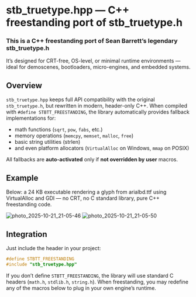 # stb_truetype.hpp — C++ freestanding port of stb_truetype.h

### This is a C++ freestanding port of Sean Barrett’s legendary stb_truetype.h

It’s designed for CRT-free, OS-level, or minimal runtime environments — ideal for demoscenes, bootloaders, micro-engines, and embedded systems.

## Overview

`stb_truetype.hpp` keeps full API compatibility with the original `stb_truetype.h`, but rewritten in modern, header-only C++.
When compiled with `#define STBTT_FREESTANDING`, the library automatically provides fallback implementations for:
- math functions (`sqrt`, `pow`, `fabs`, etc.)
- memory operations (`memcpy`, `memset`, `malloc`, `free`)
- basic string utilities (strlen)
- and even platform allocators (`VirtualAlloc` on Windows, `mmap` on POSIX)
  
All fallbacks are **auto-activated** only if **not overridden by user** macros.

## Example

Below: a 24 KB executable rendering a glyph from arialbd.ttf using VirtualAlloc and GDI —
no CRT, no C standard library, pure C++ freestanding code.

![photo_2025-10-21_21-05-46](https://github.com/user-attachments/assets/fb7114de-b8e8-4eef-8c69-d42bb3486a84)
![photo_2025-10-21_21-05-50](https://github.com/user-attachments/assets/8d779807-70ef-45cf-a0a6-5e3cc43d17d1)

## Integration

Just include the header in your project:
```cpp
#define STBTT_FREESTANDING
#include "stb_truetype.hpp"
```
If you don’t define `STBTT_FREESTANDING`, the library will use standard C headers (`math.h`, `stdlib.h`, `string.h`).
When freestanding, you may redefine any of the macros below to plug in your own engine’s runtime.
